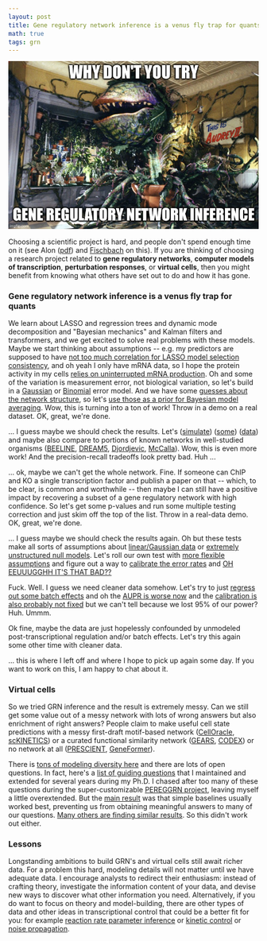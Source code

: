 ```yaml
---
layout: post
title: Gene regulatory network inference is a venus fly trap for quants
math: true
tags: grn
---
```


![An image of Audrey II captioned 'Why dont you try .... GENE REGULATORY NETWORK INFERENCE?'](/images/grn_meme_audrey_ii.jpg)

Choosing a scientific project is hard, and people don't spend enough time on it (see Alon ([pdf](https://www.weizmann.ac.il/mcb/alon/sites/mcb.UriAlon/files/uploads/nurturing/howtochoosegoodproblem.pdf)) and [Fischbach](https://www.cell.com/cell/abstract/S0092-8674(24)00304-0) on this). If you are thinking of choosing a research project related to **gene regulatory networks**, **computer models of transcription**, **perturbation responses**, or **virtual cells**, then you might benefit from knowing what others have set out to do and how it has gone.

### Gene regulatory network inference is a venus fly trap for quants

We learn about LASSO and regression trees and dynamic mode decomposition and "Bayesian mechanics" and Kalman filters and transformers, and we get excited to solve real problems with these models. Maybe we start thinking about assumptions -- e.g. my predictors are supposed to have [not too much correlation for LASSO model selection consistency](https://jmlr.org/papers/v7/zhao06a.html), and oh yeah I only have mRNA data, so I hope the protein activity in my cells [relies on uninterrupted mRNA production](https://www.nobelprize.org/prizes/medicine/1965/ceremony-speech/). Oh and some of the variation is measurement error, not biological variation, so let's build in a [Gaussian](https://www.sciencedirect.com/science/article/pii/S1046202315300049) or [Binomial](https://www.nature.com/articles/s41592-023-01971-3) error model. And we have some [guesses about the network structure](https://github.com/ekernf01/network_collection), so let's [use those as a prior for Bayesian model averaging](https://bmcsystbiol.biomedcentral.com/articles/10.1186/1752-0509-8-47). Wow, this is turning into a ton of work! Throw in a demo on a real dataset. OK, great, we're done. 

... I guess maybe we should check the results. Let's ([simulate](https://www.liebertpub.com/doi/abs/10.1089/cmb.2008.09TT)) ([some](https://ieeexplore.ieee.org/abstract/document/9992359)) ([data](https://www.biorxiv.org/content/10.1101/2023.02.23.529720v1)) and maybe also compare to portions of known networks in well-studied organisms ([BEELINE](https://www.nature.com/articles/s41592-019-0690-6), [DREAM5](https://www.nature.com/articles/nmeth.2016), [Djordjevic](https://journals.plos.org/plosone/article?id=10.1371/journal.pone.0111661), [McCalla](https://academic.oup.com/g3journal/article/13/3/jkad004/6982776)). Wow, this is even more work! And the precision-recall tradeoffs look pretty bad. Huh ...

... ok, maybe we can't get the whole network. Fine. If someone can ChIP and KO a single transcription factor and publish a paper on that -- which, to be clear, is common and worthwhile -- then maybe I can still have a positive impact by recovering a subset of a gene regulatory network with high confidence. So let's get some p-values and run some multiple testing correction and just skim off the top of the list. Throw in a real-data demo. OK, great, we're done. 

... I guess maybe we should check the results again. Oh but these tests make all sorts of assumptions about [linear/Gaussian data](https://pubmed.ncbi.nlm.nih.gov/15479708/) or [extremely unstructured null models](https://pubmed.ncbi.nlm.nih.gov/30169550/). Let's roll our own test with [more flexible assumptions](https://academic.oup.com/jrsssb/article/80/3/551/7048447) and figure out a way to [calibrate the error rates](https://academic.oup.com/bioinformatics/article/31/17/2836/182839) and [OH EEUUUGGHH IT'S THAT BAD??](https://www.cell.com/cell-systems/fulltext/S2405-4712(24)00205-9)

Fuck. Well. I guess we need cleaner data somehow. Let's try to just [regress out some batch effects](https://genomebiology.biomedcentral.com/articles/10.1186/s13059-019-1700-9) and oh the [AUPR is worse now](https://pubmed.ncbi.nlm.nih.gov/35115012/) and the [calibration is also probably not fixed](https://www.cell.com/cell-systems/fulltext/S2405-4712(24)00205-9) but we can't tell because we lost 95% of our power? Huh. Ummm. 

Ok fine, maybe the data are just hopelessly confounded by unmodeled post-transcriptional regulation and/or batch effects. Let's try this again some other time with cleaner data.

... this is where I left off and where I hope to pick up again some day. If you want to work on this, I am happy to chat about it. 

### Virtual cells

So we tried GRN inference and the result is extremely messy. Can we still get some value out of a messy network with lots of wrong answers but also enrichment of right answers? People claim to make useful cell state predictions with a messy first-draft motif-based network ([CellOracle](https://www.nature.com/articles/s41586-022-05688-9), [scKINETICS](https://academic.oup.com/bioinformatics/article/39/Supplement_1/i394/7210448?login=false)) or a curated functional similarity network ([GEARS](https://www.nature.com/articles/s41587-023-01905-6), [CODEX](https://pmc.ncbi.nlm.nih.gov/articles/PMC11211812/)) or no network at all ([PRESCIENT](https://www.nature.com/articles/s41467-021-23518-w), [GeneFormer](https://www.nature.com/articles/s41586-023-06139-9)). 

There is [tons of modeling diversity here](https://ekernf01.github.io/perturbation-methods) and there are lots of open questions. In fact, here's a [list of guiding questions](https://github.com/ekernf01/perturbation_benchmarking/blob/main/guiding_questions.txt) that I maintained and extended for several years during my Ph.D. I chased after too many of these questions during the super-customizable [PEREGGRN project](https://github.com/ekernf01/perturbation_benchmarking), leaving myself a little overextended. But the [main result](https://www.biorxiv.org/content/10.1101/2023.07.28.551039v2) was that simple baselines usually worked best, preventing us from obtaining meaningful answers to many of our questions. [Many others are finding similar results](https://ekernf01.github.io/perturbation-benchmarks). So this didn't work out either.

### Lessons

Longstanding ambitions to build GRN's and virtual cells still await richer data. For a problem this hard, modeling details will not matter until we have adequate data. I encourage analysts to redirect their enthusiasm: instead of crafting theory, investigate the information content of your data, and devise new ways to discover what other information you need. Alternatively, if you do want to focus on theory and model-building, there are other types of data and other ideas in transcriptional control that could be a better fit for you: for example [reaction rate parameter inference](https://github.com/ekernf01/prelim_tex_files/blob/master/kernfeld_wilkinson_summary/kernfeld%20wilkinson%20summary.pdf) or [kinetic control](https://www.cell.com/cell-systems/fulltext/S2405-4712(16)30407-0) or [noise propagation](https://www.biorxiv.org/content/10.1101/2024.11.28.625836v1.abstract). 


